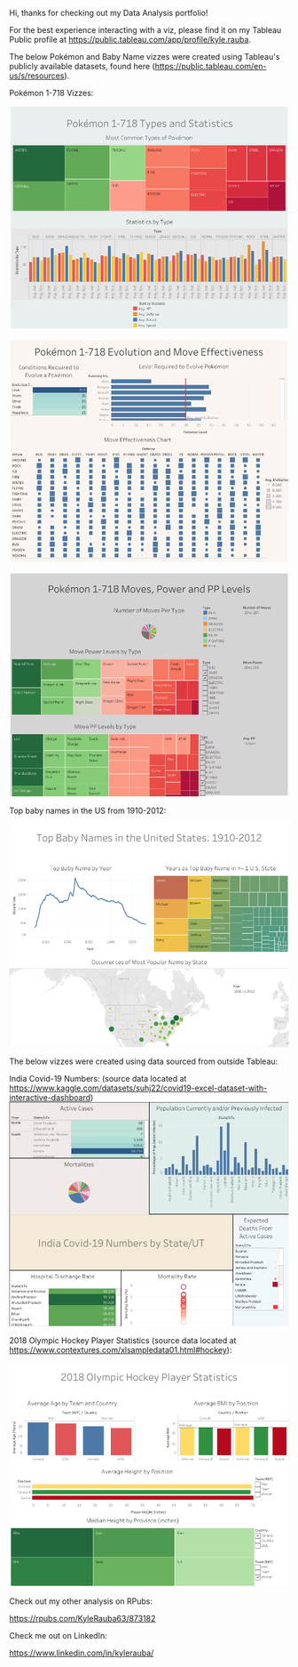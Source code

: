 Hi, thanks for checking out my Data Analysis portfolio!

For the best experience interacting with a viz, please find it on my Tableau Public profile at https://public.tableau.com/app/profile/kyle.rauba.


The below Pokémon and Baby Name vizzes were created using Tableau's publicly available datasets, found here (https://public.tableau.com/en-us/s/resources).


Pokémon 1-718 Vizzes:

![Pokémon 1-718 Types and Statistics](https://github.com/KyleRauba63/projects/blob/main/Pokemon%201-718%20Dashboard%20(1).png)

![Pokémon 1-718 Evolution Criteria and Move Effectiveness](https://github.com/KyleRauba63/projects/blob/main/Dashboard%201.png)

![Pokémon 1-718 Moves, Power and PP Levels](https://github.com/KyleRauba63/projects/blob/main/Pok%C3%A9mon%20Move%20Data.png)


Top baby names in the US from 1910-2012:

![Top Baby Names](https://github.com/KyleRauba63/projects/blob/main/Baby_Names_Dashboard.png)

The below vizzes were created using data sourced from outside Tableau:

India Covid-19 Numbers: (source data located at https://www.kaggle.com/datasets/suhj22/covid19-excel-dataset-with-interactive-dashboard)
![India Covid-19 Numbers](https://github.com/KyleRauba63/projects/blob/main/Covid-19%20India%20Dashboard.png)

2018 Olympic Hockey Player Statistics (source data located at https://www.contextures.com/xlsampledata01.html#hockey):

![Hockey Player Dashboard](https://github.com/KyleRauba63/projects/blob/main/Hockey%20Dashboard.png)

Check out my other analysis on RPubs:

https://rpubs.com/KyleRauba63/873182

Check me out on LinkedIn:

https://www.linkedin.com/in/kylerauba/
